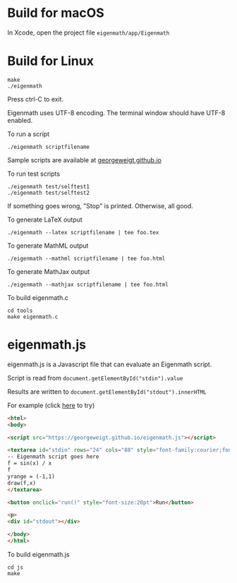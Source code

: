 # Build for macOS

In Xcode, open the project file `eigenmath/app/Eigenmath`

# Build for Linux

```
make
./eigenmath
```

Press ctrl-C to exit.

Eigenmath uses UTF-8 encoding. The terminal window should have UTF-8 enabled.

To run a script

```
./eigenmath scriptfilename
```

Sample scripts are available at [georgeweigt.github.io](https://georgeweigt.github.io)

To run test scripts

```
./eigenmath test/selftest1
./eigenmath test/selftest2
```

If something goes wrong, "Stop" is printed.
Otherwise, all good.

To generate LaTeX output

```
./eigenmath --latex scriptfilename | tee foo.tex
```

To generate MathML output

```
./eigenmath --mathml scriptfilename | tee foo.html
```

To generate MathJax output

```
./eigenmath --mathjax scriptfilename | tee foo.html
```

To build eigenmath.c

```
cd tools
make eigenmath.c
```

# eigenmath.js

eigenmath.js is a Javascript file that can evaluate an Eigenmath script.

Script is read from `document.getElementById("stdin").value`

Results are written to `document.getElementById("stdout").innerHTML`

For example (click [here](https://georgeweigt.github.io/demo.html) to try)

```html
<html>
<body>

<script src="https://georgeweigt.github.io/eigenmath.js"></script>

<textarea id="stdin" rows="24" cols="80" style="font-family:courier;font-size:12pt">
-- Eigenmath script goes here
f = sin(x) / x
f
yrange = (-1,1)
draw(f,x)
</textarea>

<button onclick="run()" style="font-size:20pt">Run</button>

<p>
<div id="stdout"></div>

</body>
</html>
```

To build eigenmath.js

```
cd js
make
```
